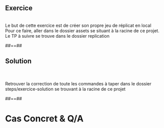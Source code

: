 <!-- .slide: class="sfeir-bg-pink exercice" -->
## Exercice
<br>
Le but de cette exercice est de créer son propre jeu de réplicat en local
<br>
Pour ce faire, aller dans le dossier assets se situant à la racine de ce projet.
<br>
Le TP à suivre se trouve dans le dossier replication

##==##

<!-- .slide: class="sfeir-bg-blue exercice" -->
## Solution
<br><br>
Retrouver la correction de toute les commandes à taper dans le dossier steps/exercice-solution se trouvant à la racine de ce projet

##==##

<!-- .slide: class="transition-white sfeir-bg-blue"-->
# Cas Concret & Q/A